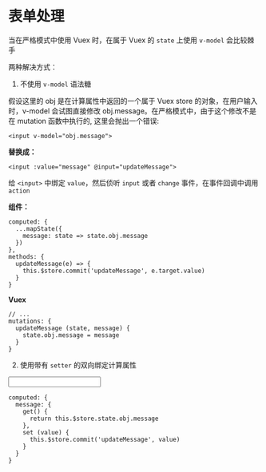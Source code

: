 表单处理
====

当在严格模式中使用 Vuex 时，在属于 Vuex 的 `state` 上使用 `v-model` 会比较棘手

两种解决方式：

1. 不使用 `v-model` 语法糖

假设这里的 obj 是在计算属性中返回的一个属于 Vuex store 的对象，在用户输入时，v-model 会试图直接修改 obj.message。在严格模式中，由于这个修改不是在 mutation 函数中执行的, 这里会抛出一个错误:

`<input v-model="obj.message">`

**替换成：**

`<input :value="message" @input="updateMessage">`

给 `<input>` 中绑定 `value`，然后侦听 `input` 或者 `change` 事件，在事件回调中调用 `action`

**组件：**

```
computed: {
  ...mapState({
    message: state => state.obj.message
  })
},
methods: {
  updateMessage(e) => {
    this.$store.commit('updateMessage', e.target.value)
  }
}
```

**Vuex**

```
// ...
mutations: {
  updateMessage (state, message) {
    state.obj.message = message
  }
}
```


2. 使用带有 `setter` 的双向绑定计算属性

<input v-model="message">

```
computed: {
  message: {
    get() {
      return this.$store.state.obj.message
    },
    set (value) {
      this.$store.commit('updateMessage', value)
    }
  }
}
```